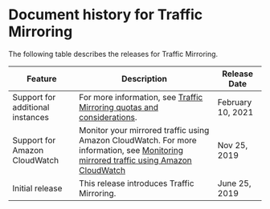 # Document history for Traffic Mirroring<a name="doc-history"></a>

The following table describes the releases for Traffic Mirroring\.


| Feature | Description | Release Date | 
| --- | --- | --- | 
| Support for additional instances | For more information, see [Traffic Mirroring quotas and considerations](traffic-mirroring-considerations.md)\. | February 10, 2021 | 
| Support for Amazon CloudWatch | Monitor your mirrored traffic using Amazon CloudWatch\. For more information, see [Monitoring mirrored traffic using Amazon CloudWatch](traffic-mirror-cloudwatch.md) | Nov 25, 2019 | 
|  Initial release  | This release introduces Traffic Mirroring\. | June 25, 2019 | 